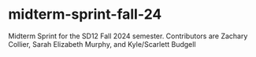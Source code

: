 # midterm-sprint-fall-24
Midterm Sprint for the SD12 Fall 2024 semester. Contributors are Zachary Collier, Sarah Elizabeth Murphy, and Kyle/Scarlett Budgell
